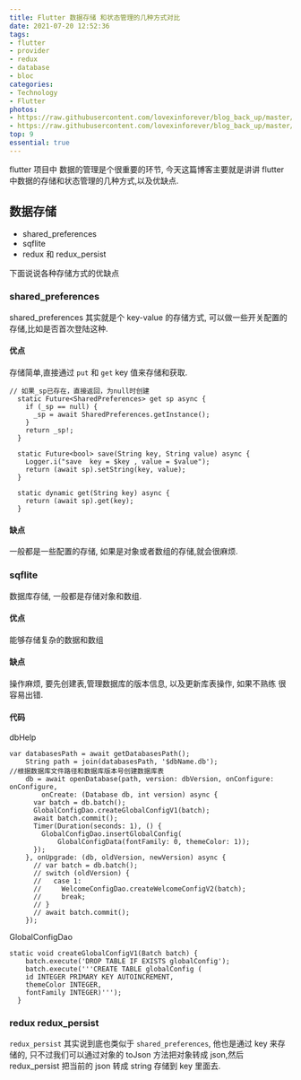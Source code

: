 ```yaml
---
title: Flutter 数据存储 和状态管理的几种方式对比
date: 2021-07-20 12:52:36
tags:
- flutter
- provider
- redux
- database
- bloc
categories:
- Technology
- Flutter
photos: 
- https://raw.githubusercontent.com/lovexinforever/blog_back_up/master/photos/2021-7-20_汽车.jpeg
- https://raw.githubusercontent.com/lovexinforever/blog_back_up/master/photos/2021-7-20_小船.jpeg
top: 9
essential: true
---
```


flutter 项目中 数据的管理是个很重要的环节, 今天这篇博客主要就是讲讲 flutter 中数据的存储和状态管理的几种方式,以及优缺点.

## 数据存储

- shared_preferences
- sqflite
- redux 和 redux_persist

下面说说各种存储方式的优缺点

### shared_preferences

shared_preferences 其实就是个 key-value 的存储方式, 可以做一些开关配置的存储,比如是否首次登陆这种.

#### 优点
存储简单,直接通过 `put` 和 `get` key 值来存储和获取.

```
// 如果_sp已存在，直接返回，为null时创建
  static Future<SharedPreferences> get sp async {
    if (_sp == null) {
      _sp = await SharedPreferences.getInstance();
    }
    return _sp!;
  }

  static Future<bool> save(String key, String value) async {
    Logger.i("save  key = $key , value = $value");
    return (await sp).setString(key, value);
  }

  static dynamic get(String key) async {
    return (await sp).get(key);
  }
```

#### 缺点
一般都是一些配置的存储, 如果是对象或者数组的存储,就会很麻烦.

### sqflite

数据库存储, 一般都是存储对象和数组.

#### 优点
能够存储复杂的数据和数组

#### 缺点
操作麻烦, 要先创建表,管理数据库的版本信息, 以及更新库表操作, 如果不熟练 很容易出错.

#### 代码

dbHelp
```
var databasesPath = await getDatabasesPath();
    String path = join(databasesPath, '$dbName.db');
//根据数据库文件路径和数据库版本号创建数据库表
    db = await openDatabase(path, version: dbVersion, onConfigure: onConfigure,
        onCreate: (Database db, int version) async {
      var batch = db.batch();
      GlobalConfigDao.createGlobalConfigV1(batch);
      await batch.commit();
      Timer(Duration(seconds: 1), () {
        GlobalConfigDao.insertGlobalConfig(
            GlobalConfigData(fontFamily: 0, themeColor: 1));
      });
    }, onUpgrade: (db, oldVersion, newVersion) async {
      // var batch = db.batch();
      // switch (oldVersion) {
      //   case 1:
      //     WelcomeConfigDao.createWelcomeConfigV2(batch);
      //     break;
      // }
      // await batch.commit();
    });
```

GlobalConfigDao
```
static void createGlobalConfigV1(Batch batch) {
    batch.execute('DROP TABLE IF EXISTS globalConfig');
    batch.execute('''CREATE TABLE globalConfig (
    id INTEGER PRIMARY KEY AUTOINCREMENT,
    themeColor INTEGER,
    fontFamily INTEGER)''');
  }
```

### redux redux_persist

`redux_persist` 其实说到底也类似于 `shared_preferences`,  他也是通过 key 来存储的, 只不过我们可以通过对象的 toJson 方法把对象转成 json,然后 redux_persist 把当前的 json 转成 string 存储到 key 里面去.
